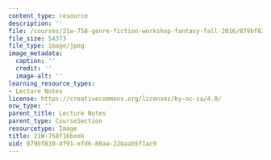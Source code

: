```yaml
---
content_type: resource
description: ''
file: /courses/21w-758-genre-fiction-workshop-fantasy-fall-2016/879bf839df91efd680aa22baab5f1ac9_21W-758f16book.jpg
file_size: 54373
file_type: image/jpeg
image_metadata:
  caption: ''
  credit: ''
  image-alt: ''
learning_resource_types:
- Lecture Notes
license: https://creativecommons.org/licenses/by-nc-sa/4.0/
ocw_type: ''
parent_title: Lecture Notes
parent_type: CourseSection
resourcetype: Image
title: 21W-758f16book
uid: 879bf839-df91-efd6-80aa-22baab5f1ac9
---
```

